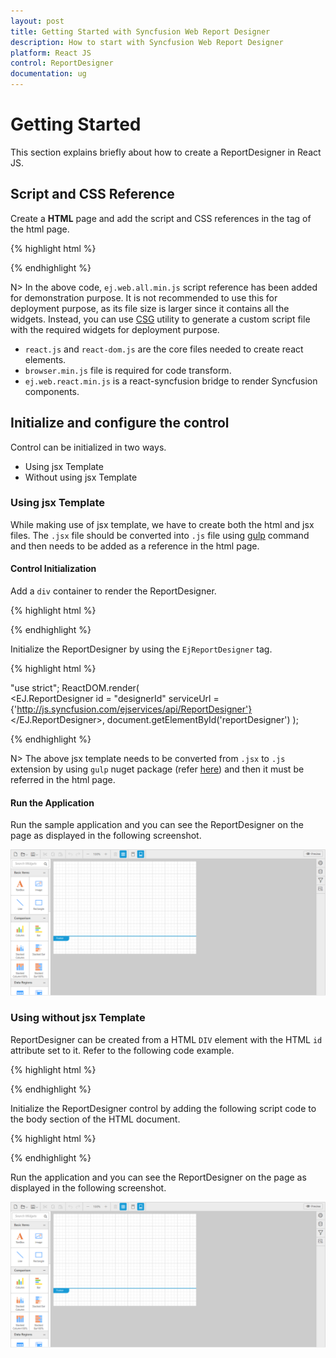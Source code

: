 ```yaml
---
layout: post
title: Getting Started with Syncfusion Web Report Designer
description: How to start with Syncfusion Web Report Designer
platform: React JS
control: ReportDesigner
documentation: ug
---
```


# Getting Started

This section explains briefly about how to create a ReportDesigner in React JS.

## Script and CSS Reference

Create a **HTML** page and add the script and CSS references in the <head> tag of the html page.

{% highlight html %}

<!DOCTYPE html>
<html>
    <head>
        <!-- theme reference -->
        <link rel="stylesheet" href="http://cdn.syncfusion.com/{{site.releaseversion}}/js/web/bootstrap-theme/ej.web.all.min.css" />
        <link rel="stylesheet" href="http://cdn.syncfusion.com/{{site.releaseversion}}/js/web/bootstrap-theme/ej.reportdesigner.min.css" />  
        <link href="https://cdnjs.cloudflare.com/ajax/libs/codemirror/5.37.0/codemirror.min.css" rel="stylesheet" />
        <link href="https://cdnjs.cloudflare.com/ajax/libs/codemirror/5.37.0/addon/hint/show-hint.min.css" rel="stylesheet" />
        <!--  react script  -->
        <script src="https://cdnjs.cloudflare.com/ajax/libs/react/15.2.1/react.js"></script>
        <script src="https://cdnjs.cloudflare.com/ajax/libs/react/15.2.1/react-dom.js"></script>
        <script src="https://cdnjs.cloudflare.com/ajax/libs/babel-core/5.8.34/browser.min.js"></script>
        <!--  jquery script  -->
        <script src="https://code.jquery.com/jquery-3.0.0.min.js"></script>
        <script src="https://cdnjs.cloudflare.com/ajax/libs/jsrender/0.9.90/jsrender.min.js" type="text/javascript"></script>
        <!--  code miror script  -->
        <script src="https://cdnjs.cloudflare.com/ajax/libs/codemirror/5.37.0/codemirror.min.js" type="text/javascript"></script>
        <script src="https://cdnjs.cloudflare.com/ajax/libs/codemirror/5.37.0/addon/hint/show-hint.min.js" type="text/javascript"></script>
        <script src="https://cdnjs.cloudflare.com/ajax/libs/codemirror/5.37.0/addon/hint/sql-hint.min.js" type="text/javascript"></script>
        <script src="https://cdnjs.cloudflare.com/ajax/libs/codemirror/5.37.0/mode/sql/sql.min.js" type="text/javascript"></script>
        <!-- Essential JS UI widget -->    
        <script src="http://cdn.syncfusion.com/{{site.releaseversion}}/js/web/ej.web.all.min.js"></script>
        <script src="http://cdn.syncfusion.com/{{site.releaseversion}}/js/web/ej.reportdesigner.min.js"></script>
        <script src="http://cdn.syncfusion.com/{{site.releaseversion}}/js/common/ej.web.react.min.js"></script>
        <!--Add custom scripts here -->
    </head>
    <body>
    </body>
</html>

{% endhighlight %}

N> In the above code, `ej.web.all.min.js` script reference has been added for demonstration purpose. It is not recommended to use this for deployment purpose, as its file size is larger since it contains all the widgets. Instead, you can use [CSG](http://csg.syncfusion.com/# "") utility to generate a custom script file with the required widgets for deployment purpose.

* `react.js` and `react-dom.js` are the core files needed to create react elements.
* `browser.min.js` file is required for code transform.
* `ej.web.react.min.js`  is a react-syncfusion bridge to render Syncfusion components.

## Initialize and configure the control

Control can be initialized in two ways.

 * Using jsx Template
 * Without using jsx Template
 
### Using jsx Template

While making use of jsx template, we have to create both the html and jsx files. The `.jsx` file should be converted into `.js` file using [gulp](/reactjs/overview#converting-jsx-to-javascript-with-react) command and then needs to be added as a reference in the html page.
 
#### Control Initialization

Add a `div` container to render the ReportDesigner.

{% highlight html %}

<!DOCTYPE html>
<html>    
     <body>
         <div id="reportDesigner"></div>
         <script src="scripts/default.js"></script>
     </body>
</html>

{% endhighlight %}

Initialize the ReportDesigner by using the `EjReportDesigner` tag.

{% highlight html %}

"use strict";
ReactDOM.render(  
    <EJ.ReportDesigner
		id = "designerId"
		serviceUrl = {'http://js.syncfusion.com/ejservices/api/ReportDesigner'}
	</EJ.ReportDesigner>,
	document.getElementById('reportDesigner')
);

{% endhighlight %}

N> The above jsx template needs to be converted from `.jsx` to `.js` extension by using `gulp` nuget package (refer [here](/reactjs/overview#converting-jsx-to-javascript-with-react)) and then it must be referred in the html page.

#### Run the Application

Run the sample application and you can see the ReportDesigner on the page as displayed in the following screenshot.

![](Getting-Started_images/Getting-Started-img1.png) 

### Using without jsx Template

ReportDesigner can be created from a HTML `DIV` element with the HTML `id` attribute set to it. Refer to the following code example.

{% highlight html %}

<body>
	<div id="reportdesigner"></div>
</body>

{% endhighlight %}

Initialize the ReportDesigner control by adding the following script code to the body section of the HTML document.

{% highlight html %}

<script type="text/javascript">
    ReactDOM.render(
    React.createElement(EJ.ReportDesigner, {
        id: "designerId",
        serviceUrl: 'http://js.syncfusion.com/ejservices/api/ReportDesigner'
    }),
    document.getElementById('reportdesigner')
);
</script>

{% endhighlight %}

Run the application and you can see the ReportDesigner on the page as displayed in the following screenshot.

![](Getting-Started_images/Getting-Started-img1.png) 
